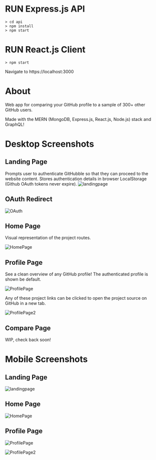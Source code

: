 # RUN Express.js API
    > cd api
    > npm install
    > npm start

# RUN React.js Client
    > npm start
Navigate to https://localhost:3000

# About

Web app for comparing your GitHub profile to a sample of 300+ other GitHub users.

Made with the MERN (MongoDB, Express.js, React.js, Node.js) stack and GraphQL!



# Desktop Screenshots

## Landing Page
Prompts user to authenticate GitHubble so that they can proceed to the website content. Stores authentication details in browser LocalStorage (Github OAuth tokens never expire).
![landingpage](./media/LandingPage.png)

## OAuth Redirect
![OAuth](./media/Oauth.png)

## Home Page
Visual representation of the project routes.

![HomePage](./media/HomePage.png)

## Profile Page
See a clean overview of any GitHub profile! The authenticated profile is shown be default.

![ProfilePage](./media/ProfilePage.png)

Any of these project links can be clicked to open the project source on GitHub in a new tab.

![ProfilePage2](./media/ProfilePage2.png)

## Compare Page
WIP, check back soon!



# Mobile Screenshots
## Landing Page

![landingpage](./media/LandingPageM.png)


## Home Page

![HomePage](./media/HomePageM.png)


## Profile Page

![ProfilePage](./media/ProfilePageM.png)



![ProfilePage2](./media/ProfilePage2M.png)
